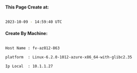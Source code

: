 
   
#### This Page Create at:

```bash

2023-10-09 - 14:59:40 UTC

```

#### Create By Machine:

```bash

Host Name : fv-az812-863

platform  : Linux-6.2.0-1012-azure-x86_64-with-glibc2.35

Ip Local  : 10.1.1.27

```

